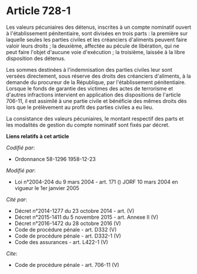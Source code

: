 # Article 728-1

Les valeurs pécuniaires des détenus, inscrites à un compte nominatif ouvert à l'établissement pénitentiaire, sont divisées en
trois parts : la première sur laquelle seules les parties civiles et les créanciers d'aliments peuvent faire valoir leurs
droits ; la deuxième, affectée au pécule de libération, qui ne peut faire l'objet d'aucune voie d'exécution ; la troisième,
laissée à la libre disposition des détenus. 

Les sommes destinées à l'indemnisation des parties civiles leur sont versées directement, sous réserve des droits des
créanciers d'aliments, à la demande du procureur de la République, par l'établissement pénitentiaire. Lorsque le fonds de
garantie des victimes des actes de terrorisme et d'autres infractions intervient en application des dispositions de l'article
706-11, il est assimilé à une partie civile et bénéficie des mêmes droits dès lors que le prélèvement au profit des parties
civiles a eu lieu. 

La consistance des valeurs pécuniaires, le montant respectif des parts et les modalités de gestion du compte nominatif sont
fixés par décret.

**Liens relatifs à cet article**

_Codifié par_:

  - Ordonnance 58-1296 1958-12-23

_Modifié par_:

  - Loi n°2004-204 du 9 mars 2004 - art. 171 () JORF 10 mars 2004 en vigueur le 1er janvier 2005

_Cité par_:

  - Décret n°2014-1277 du 23 octobre 2014 - art. (V)
  - Décret n°2015-1411 du 5 novembre 2015 - art. Annexe II (V)
  - Décret n°2016-1472 du 28 octobre 2016 (V)
  - Code de procédure pénale - art. D332 (V)
  - Code de procédure pénale - art. D332-1 (V)
  - Code des assurances - art. L422-1 (V)

_Cite_:

  - Code de procédure pénale - art. 706-11 (V)
